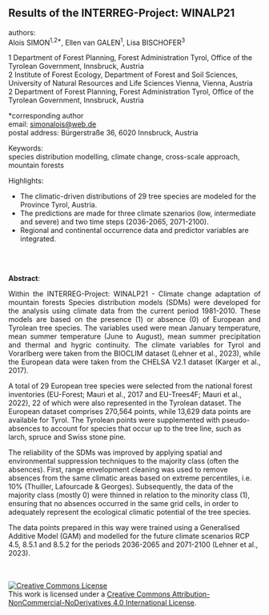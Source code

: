## Results of the INTERREG-Project: WINALP21

authors:   
Alois SIMON<sup>1,2*</sup>, Ellen van GALEN<sup>1</sup>, Lisa BISCHOFER<sup>3</sup>

1 Department of Forest Planning, Forest Administration Tyrol, Office of the Tyrolean Government, Innsbruck, Austria  
2 Institute of Forest Ecology, Department of Forest and Soil Sciences, University of Natural Resources and Life Sciences Vienna, 
Vienna, Austria  
2 Department of Forest Planning, Forest Administration Tyrol, Office of the Tyrolean Government, Innsbruck, Austria  


*corresponding author   
email: simonalois@web.de  
postal address: Bürgerstraße 36, 6020 Innsbruck, Austria  



Keywords:  
species distribution modelling, climate change, cross-scale approach, mountain forests

Highlights:
- The climatic-driven distributions of 29 tree species are modeled for the Province Tyrol, Austria. 
- The predictions are made for three climate szenarios (low, intermediate and severe) and two time steps (2036-2065, 2071-2100).
- Regional and continental occurrence data and predictor variables are integrated.


<br>
<br>

**Abstract**:<p align="justify">
Within the INTERREG-Project: WINALP21 - Climate change adaptation of mountain forests
Species distribution models (SDMs) were developed for the analysis using climate data from the current period 1981-2010. These models are based on the presence (1) or absence (0) of European and Tyrolean tree species. The variables used were mean January temperature, mean summer temperature (June to August), mean summer precipitation and thermal and hygric continuity. The climate variables for Tyrol and Vorarlberg were taken from the BIOCLIM dataset (Lehner et al., 2023), while the European data were taken from the CHELSA V2.1 dataset (Karger et al., 2017).

A total of 29 European tree species were selected from the national forest inventories (EU-Forest; Mauri et al., 2017 and EU-Trees4F; Mauri et al., 2022), 22 of which were also represented in the Tyrolean dataset. The European dataset comprises 270,564 points, while 13,629 data points are available for Tyrol. The Tyrolean points were supplemented with pseudo-absences to account for species that occur up to the tree line, such as larch, spruce and Swiss stone pine.

The reliability of the SDMs was improved by applying spatial and environmental suppression techniques to the majority class (often the absences). First, range envelopment cleaning was used to remove absences from the same climatic areas based on extreme percentiles, i.e. 10% (Thuiller, Lafourcade & Georges). Subsequently, the data of the majority class (mostly 0) were thinned in relation to the minority class (1), ensuring that no absences occurred in the same grid cells, in order to adequately represent the ecological climatic potential of the tree species.

The data points prepared in this way were trained using a Generalised Additive Model (GAM) and modelled for the future climate scenarios RCP 4.5, 8.5.1 and 8.5.2 for the periods 2036-2065 and 2071-2100 (Lehner et al., 2023).
</p>
<br>
<br>
<a rel="license" href="http://creativecommons.org/licenses/by-nc-nd/4.0/"><img alt="Creative Commons License" style="border-width:0" src="https://i.creativecommons.org/l/by-nc-nd/4.0/88x31.png" /></a><br />This work is licensed under a <a rel="license" href="http://creativecommons.org/licenses/by-nc-nd/4.0/">Creative Commons Attribution-NonCommercial-NoDerivatives 4.0 International License</a>.
